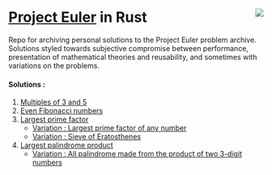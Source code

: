 # [Project Euler](https://projecteuler.net/) in Rust <img align="right" src="https://projecteuler.net/profile/arwinneil.png">


Repo for archiving personal solutions to the Project Euler problem archive. Solutions styled towards subjective compromise between performance, presentation of mathematical theories and reusability, and sometimes with variations on the problems. 

#### Solutions : 
1. [Multiples of 3 and 5](1/multiples_of_3_and_5.rs)
2. [Even Fibonacci numbers](2/even_fabionacci_numbers.rs)
3. [Largest prime factor](3/largest_prime_factor.rs)
    - [Variation : Largest prime factor of any number](3/variation_largest_prime_factor_any_number.rs) 
    - [Variation : Sieve of Eratosthenes](3/variation_sieve_of_eratosthenes.rs)
4. [Largest palindrome product](4/largest_palindrome_product.rs)
    - [Variation : All palindrome made from the product of two 3-digit numbers](4/variation_palindromes_product_of_2_three_digit_numbers.rs
)

